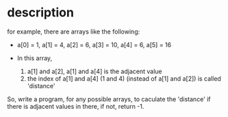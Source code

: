 # description

for example, there are arrays like the following:

* a[0] = 1, a[1] = 4, a[2] = 6, a[3] = 10, a[4] = 6, a[5] = 16

* In this array,
  1. a[1] and a[2], a[1] and a[4] is the adjacent value
  1. the index of a[1] and a[4] (1 and 4) (instead of a[1] and a[2]) is called 'distance'

So, write a program, for any possible arrays, to caculate the 'distance' if there is adjacent values in there, if not, return -1.
